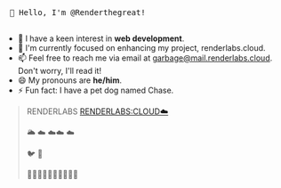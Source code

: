 <kbd> <br> 👋 Hello, I'm @Renderthegreat! <br> </kbd>

- 👀 I have a keen interest in **web development**.
- 🌱 I'm currently focused on enhancing my project, renderlabs.cloud.
- 📫 Feel free to reach me via email at garbage@mail.renderlabs.cloud. Don't worry, I'll read it!
- 😄 My pronouns are **he/him**.
- ⚡ Fun fact: I have a pet dog named Chase.


> RENDERLABS
> [RENDERLABS:CLOUD☁️](https://renderlabs.cloud)
>
> 🌥️  ☁️ ☁️☁️      ☁️
>
>   🐦          🦜
>  
>    
> 🌳🌲🌳🌲🌳🌲🌳🌲🌳🌲


